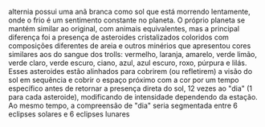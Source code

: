 alternia possui uma anã branca como sol que está morrendo lentamente, onde o frio é um sentimento constante no planeta. O próprio planeta se mantém similar ao original, com animais equivalentes, mas a principal diferença foi a presença de asteroides cristalizados coloridos com composições diferentes de areia e outros minérios que apresentou cores similares aos do sangue dos trolls: vermelho, laranja, amarelo, verde limão, verde claro, verde escuro, ciano, azul, azul escuro, roxo, púrpura e lilás. Esses asteroides estão alinhados para cobrirem (ou refletirem) a visão do sol em sequência e cobrir o espaço próximo com a cor por um tempo específico antes de retornar a presença direta do sol, 12 vezes ao "dia" (1 para cada asteroide), modificando de intensidade dependendo da estação. Ao mesmo tempo, a compreensão de "dia" seria segmentada entre 6 eclipses solares e 6 eclipses lunares 